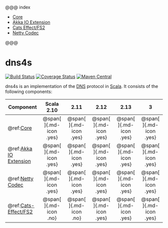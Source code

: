 @@@ index

* [Core](core.md)
* [Akka IO Extension](akka.md)
* [Cats Effect/FS2](fs2.md)
* [Netty Codec](netty.md)

@@@

dns4s
=====

[![Build Status](https://github.com/mkroli/dns4s/actions/workflows/scala_2.13.yml/badge.svg)](https://github.com/mkroli/dns4s/actions/workflows/scala_2.13.yml)
[![Coverage Status](http://coveralls.io/repos/mkroli/dns4s/badge.svg?branch=master&service=github)](http://coveralls.io/github/mkroli/dns4s?branch=master)
[![Maven Central](https://img.shields.io/maven-central/v/com.github.mkroli/dns4s-core_2.13)](https://search.maven.org/search?q=g:com.github.mkroli%20AND%20a:dns4s*)

dns4s is an implementation of the [DNS] protocol in [Scala].
It consists of the following components:

| Component                         |       Scala 2.10        |          2.11           |          2.12           |          2.13           |            3            |
|-----------------------------------|:-----------------------:|:-----------------------:|:-----------------------:|:-----------------------:|:-----------------------:|
| @ref:[Core](core.md)              | @span[ ]{.md-icon .yes} | @span[ ]{.md-icon .yes} | @span[ ]{.md-icon .yes} | @span[ ]{.md-icon .yes} | @span[ ]{.md-icon .yes} |
| @ref:[Akka IO Extension](akka.md) | @span[ ]{.md-icon .yes} | @span[ ]{.md-icon .yes} | @span[ ]{.md-icon .yes} | @span[ ]{.md-icon .yes} | @span[ ]{.md-icon .yes} |
| @ref:[Netty Codec](netty.md)      | @span[ ]{.md-icon .yes} | @span[ ]{.md-icon .yes} | @span[ ]{.md-icon .yes} | @span[ ]{.md-icon .yes} | @span[ ]{.md-icon .yes} |
| @ref:[Cats-Effect/FS2](fs2.md)    | @span[ ]{.md-icon .no}  | @span[ ]{.md-icon .no}  | @span[ ]{.md-icon .yes} | @span[ ]{.md-icon .yes} | @span[ ]{.md-icon .yes} |

[Scala]:http://www.scala-lang.org
[DNS]:http://en.wikipedia.org/wiki/Domain_Name_System
